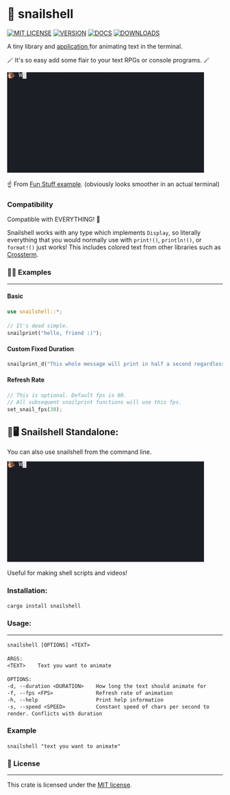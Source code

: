 # 🐌 snailshell
[![MIT LICENSE](https://img.shields.io/crates/l/snailshell)](https://github.com/ElfWitch/snailshell/blob/main/LICENSE)
[![VERSION](https://img.shields.io/crates/v/snailshell)](https://crates.io/crates/snailshell)
[![DOCS](https://img.shields.io/docsrs/snailshell)](https://docs.rs/snailshell/latest/snailshell/)
[![DOWNLOADS](https://img.shields.io/crates/d/snailshell)](https://crates.io/crates/snailshell)

A tiny library and [application ](#%EF%B8%8F-snailshell-standalone)for animating text in the terminal.

🪄 It's so easy add some flair to your text RPGs or console programs. 🪄

![demo](demos/fun_stuff.gif)

☝️ From [Fun Stuff example](examples/fun_stuff.rs).
(obviously looks smoother in an actual terminal)

### Compatibility
Compatible with EVERYTHING! 🥳

Snailshell works with any type which implements `Display`, so literally everything that you would normally use with `print!()`, `println!()`, or `format!()` just works!
This includes colored text from other libraries such as [Crossterm](https://github.com/crossterm-rs/crossterm).


### 👩‍🏫 Examples
___
#### Basic
```rust
use snailshell::*;

// It's dead simple.
snailprint("hello, friend :)");
```

#### Custom Fixed Duration
```rust
snailprint_d("This whole message will print in half a second regardless of the size.", 0.5);
```

#### Refresh Rate
```rust
// This is optional. Default fps is 60.
// All subsequent snailprint functions will use this fps.
set_snail_fps(30);
```

## 🐌🖥️ Snailshell Standalone:
You can also use snailshell from the command line.

![cli demo](demos/fun_stuff.gif)

Useful for making shell scripts and videos!
### Installation:
`cargo install snailshell`

### Usage:
___
```USAGE:
snailshell [OPTIONS] <TEXT>

ARGS:
<TEXT>    Text you want to animate

OPTIONS:
-d, --duration <DURATION>    How long the text should animate for
-f, --fps <FPS>              Refresh rate of animation
-h, --help                   Print help information
-s, --speed <SPEED>          Constant speed of chars per second to render. Conflicts with duration
```

### Example
`snailshell "text you want to animate"`

### 📖 License
___
This crate is licensed under the [MIT license](LICENSE). 
